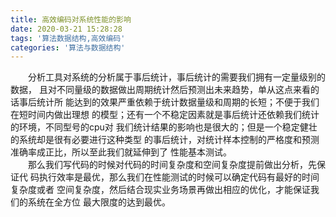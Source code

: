 ```yaml
---
title: 高效编码对系统性能的影响
date: 2020-03-21 15:28:28
tags: '算法数据结构,高效编码'
categories: '算法与数据结构'
---
```

　　分析工具对系统的分析属于事后统计，事后统计的需要我们拥有一定量级别的数据，
且对不同量级的数据做出周期统计然后预测出未来趋势，单从这点来看的话事后统计所
能达到的效果严重依赖于统计数据量级和周期的长短；不便于我们在短时间内做出理想
的模型；还有一个不稳定因素就是事后统计还依赖我们统计的环境，不同型号的cpu对
我们统计结果的影响也是很大的；但是一个稳定健壮的系统却是很有必要进行这种类型
的事后统计，对统计样本控制的严格度和预测准确率成正比，所以至此我们就延伸到了
性能基本测试。<br/>
　　那么我们写代码的时候对代码的时间复杂度和空间复杂度提前做出分析，先保证代
码执行效率是最优，那么我们在性能测试的时候可以确定代码有最好的时间复杂度或者
空间复杂度，然后结合现实业务场景再做出相应的优化，才能保证我们的系统在全方位
最大限度的达到最优。